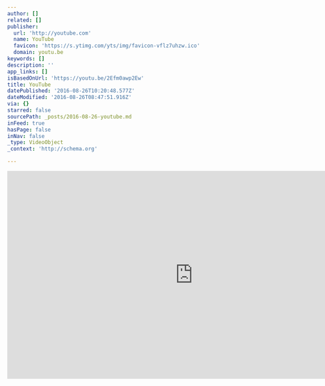 ```yaml
---
author: []
related: []
publisher:
  url: 'http://youtube.com'
  name: YouTube
  favicon: 'https://s.ytimg.com/yts/img/favicon-vflz7uhzw.ico'
  domain: youtu.be
keywords: []
description: ''
app_links: []
isBasedOnUrl: 'https://youtu.be/2Efm0awp2Ew'
title: YouTube
datePublished: '2016-08-26T10:20:48.577Z'
dateModified: '2016-08-26T08:47:51.916Z'
via: {}
starred: false
sourcePath: _posts/2016-08-26-youtube.md
inFeed: true
hasPage: false
inNav: false
_type: VideoObject
_context: 'http://schema.org'

---
```

<iframe src="https://cdn.embedly.com/widgets/media.html?url=http%3A%2F%2Fwww.youtube.com%2Fwatch%3Fv%3D2Efm0awp2Ew&amp;src=http%3A%2F%2Fwww.youtube.com%2Fembed%2F2Efm0awp2Ew&amp;type=text%2Fhtml&amp;key=b7d04c9b404c499eba89ee7072e1c4f7&amp;schema=youtube" width="854" height="480" scrolling="no" frameborder="0" allowfullscreen="" style=""></iframe>
